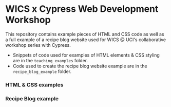 # WICS x Cypress Web Development Workshop

This repository contains example pieces of HTML and CSS code as well as a full example of a recipe blog website used for WICS @ UCI's collaborative workshop series with Cypress.

- Snippets of code used for examples of HTML elements & CSS styling are in the `teaching_examples` folder.
- Code used to create the recipe blog website example are in the `recipe_blog_example` folder.

### HTML & CSS examples

### Recipe Blog example
